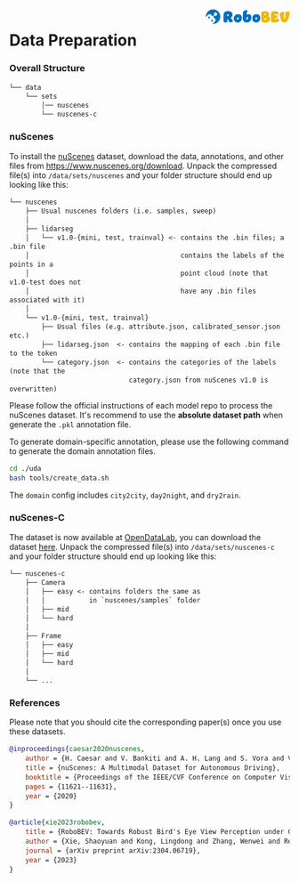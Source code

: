 <img src="../docs/figs/logo2.png" align="right" width="30%">

# Data Preparation

### Overall Structure

```
└── data 
    └── sets
        │── nuscenes
        └── nuscenes-c        
```

### nuScenes

To install the [nuScenes](https://www.nuscenes.org/nuscenes) dataset, download the data, annotations, and other files from https://www.nuscenes.org/download. Unpack the compressed file(s) into `/data/sets/nuscenes` and your folder structure should end up looking like this:

```
└── nuscenes  
    ├── Usual nuscenes folders (i.e. samples, sweep)
    │
    ├── lidarseg
    │   └── v1.0-{mini, test, trainval} <- contains the .bin files; a .bin file 
    │                                      contains the labels of the points in a 
    │                                      point cloud (note that v1.0-test does not 
    │                                      have any .bin files associated with it)
    │
    └── v1.0-{mini, test, trainval}
        ├── Usual files (e.g. attribute.json, calibrated_sensor.json etc.)
        ├── lidarseg.json  <- contains the mapping of each .bin file to the token   
        └── category.json  <- contains the categories of the labels (note that the 
                              category.json from nuScenes v1.0 is overwritten)
```

Please follow the official instructions of each model repo to process the nuScenes dataset. It's recommend to use the **absolute dataset path** when generate the `.pkl` annotation file.

To generate domain-specific annotation, please use the following command to generate the domain annotation files.
```bash
cd ./uda
bash tools/create_data.sh
```
The `domain` config includes `city2city`, `day2night`, and `dry2rain`.

### nuScenes-C

The dataset is now available at [OpenDataLab](https://opendatalab.com/home), you can download the dataset [here](https://opendatalab.com/nuScenes-C). Unpack the compressed file(s) into `/data/sets/nuscenes-c` and your folder structure should end up looking like this:

```
└── nuscenes-c  
    ├── Camera
    │   ├── easy <- contains folders the same as
    │   │           in `nuscenes/samples` folder
    │   ├── mid
    │   └── hard
    │
    ├── Frame
    │   ├── easy 
    │   ├── mid
    │   └── hard
    │
    └── ...
```

### References

Please note that you should cite the corresponding paper(s) once you use these datasets.
```bibtex
@inproceedings{caesar2020nuscenes,
    author = {H. Caesar and V. Bankiti and A. H. Lang and S. Vora and V. E. Liong and Q. Xu and A. Krishnan and Y. Pan and G. Baldan and O. Beijbom},
    title = {nuScenes: A Multimodal Dataset for Autonomous Driving},
    booktitle = {Proceedings of the IEEE/CVF Conference on Computer Vision and Pattern Recognition},
    pages = {11621--11631},
    year = {2020}
}
```
```bibtex
@article{xie2023robobev,
    title = {RoboBEV: Towards Robust Bird's Eye View Perception under Corruptions},
    author = {Xie, Shaoyuan and Kong, Lingdong and Zhang, Wenwei and Ren, Jiawei and Pan, Liang and Chen, Kai and Liu, Ziwei},
    journal = {arXiv preprint arXiv:2304.06719}, 
    year = {2023}
}
```

